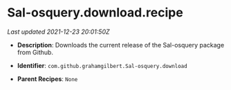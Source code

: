 # Sal-osquery.download.recipe

_Last updated 2021-12-23 20:01:50Z_

- **Description**: Downloads the current release of the Sal-osquery package from Github.

- **Identifier**: `com.github.grahamgilbert.Sal-osquery.download`

- **Parent Recipes**: `None`
